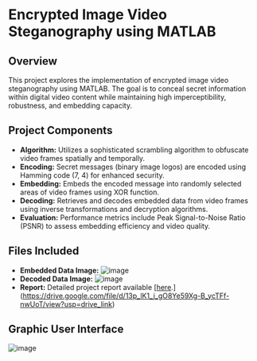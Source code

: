 # Encrypted Image Video Steganography using MATLAB

## Overview
This project explores the implementation of encrypted image video steganography using MATLAB. The goal is to conceal secret information within digital video content while maintaining high imperceptibility, robustness, and embedding capacity.

## Project Components
- **Algorithm:** Utilizes a sophisticated scrambling algorithm to obfuscate video frames spatially and temporally.
- **Encoding:** Secret messages (binary image logos) are encoded using Hamming code (7, 4) for enhanced security.
- **Embedding:** Embeds the encoded message into randomly selected areas of video frames using XOR function.
- **Decoding:** Retrieves and decodes embedded data from video frames using inverse transformations and decryption algorithms.
- **Evaluation:** Performance metrics include Peak Signal-to-Noise Ratio (PSNR) to assess embedding efficiency and video quality.

## Files Included
- **Embedded Data Image:** ![image](https://github.com/user-attachments/assets/9c4316e3-ddb9-4ac0-963e-d1b64d01d84d)
- **Decoded Data Image:** ![image](https://github.com/user-attachments/assets/9603c107-4246-46aa-83aa-51056e4bb10e)
- **Report:** Detailed project report available [[here](https://drive.google.com/file/d/13p_lK1_j_gO8Ye59Xg-B_ycTFf-nwUoT/view?usp=drive_link).](https://drive.google.com/file/d/13p_lK1_j_gO8Ye59Xg-B_ycTFf-nwUoT/view?usp=drive_link)

## Graphic User Interface
![image](https://github.com/user-attachments/assets/9e089336-99b1-4dc0-9903-605fd0edca05)

